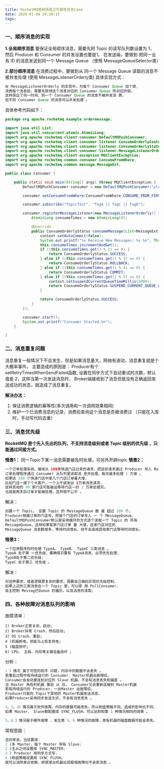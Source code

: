 ```yaml
---
title: RocketMQ使用场景之可靠性优先Case
date: 2020-01-09 20:36:15
tags:
---
```

### 一、顺序消息的实现
**1.全局顺序消息**
要保证全局顺序消息，需要先把 Topic 的读写队列数设置为 1，
然后 Producer 和 Consumer 的并发设置也要是1。 
在发送端，要做到 把同一业务 ID 的消息发送到同一个 Message Queue 
（使用 MessageQueueSelector类）

**2.部分顺序消息**
在消费过程中，要做到从 同一个 Message Queue 读取的消息不被并发处理
(使用 MessageListenerOrderly类)
具体实现方式：

```java
在 MessageListenerOrderly 的实现中，为每个 Consumer Queue 加个锁,
消费每个消息前，需要先获得这个消息对应的 Consumer Queue 所对应的锁，
这样保证了同一时间，同一个 Consumer Queue 的消息不被并发消 费，
但不同 Consumer Queue 的消息可以并发处理 。
```
具体参考代码如下：

```java
package org.apache.rocketmq.example.ordermessage;

import java.util.List;
import java.util.concurrent.atomic.AtomicLong;
import org.apache.rocketmq.client.consumer.DefaultMQPushConsumer;
import org.apache.rocketmq.client.consumer.listener.ConsumeOrderlyContext;
import org.apache.rocketmq.client.consumer.listener.ConsumeOrderlyStatus;
import org.apache.rocketmq.client.consumer.listener.MessageListenerOrderly;
import org.apache.rocketmq.client.exception.MQClientException;
import org.apache.rocketmq.common.consumer.ConsumeFromWhere;
import org.apache.rocketmq.common.message.MessageExt;

public class Consumer {

    public static void main(String[] args) throws MQClientException {
        DefaultMQPushConsumer consumer = new DefaultMQPushConsumer("please_rename_unique_group_name_3");

        consumer.setConsumeFromWhere(ConsumeFromWhere.CONSUME_FROM_FIRST_OFFSET);

        consumer.subscribe("TopicTest", "TagA || TagC || TagD");

        consumer.registerMessageListener(new MessageListenerOrderly() {
            AtomicLong consumeTimes = new AtomicLong(0);

            @Override
            public ConsumeOrderlyStatus consumeMessage(List<MessageExt> msgs, ConsumeOrderlyContext context) {
                context.setAutoCommit(false);
                System.out.printf("%s Receive New Messages: %s %n", Thread.currentThread().getName(), msgs);
                this.consumeTimes.incrementAndGet();
                if ((this.consumeTimes.get() % 2) == 0) {
                    return ConsumeOrderlyStatus.SUCCESS;
                } else if ((this.consumeTimes.get() % 3) == 0) {
                    return ConsumeOrderlyStatus.ROLLBACK;
                } else if ((this.consumeTimes.get() % 4) == 0) {
                    return ConsumeOrderlyStatus.COMMIT;
                } else if ((this.consumeTimes.get() % 5) == 0) {
                    context.setSuspendCurrentQueueTimeMillis(3000);
                    return ConsumeOrderlyStatus.SUSPEND_CURRENT_QUEUE_A_MOMENT;
                }

                return ConsumeOrderlyStatus.SUCCESS;
            }
        });

        consumer.start();
        System.out.printf("Consumer Started.%n");
    }

}
```

### 二、消息重复问题
消息重复一般情况下不会发生，但是如果消息量大，网络有波动，消息重复就是个大概率事件。 主要造成的原因是： 
Producer有个setRetryTimesWhenSendFailed函数, 设置在同步方式下自动重试的次数，默认值是 2，这样当第一次发送消息时， Broker端接收到了消息但是没有正确返回发送成功的状态，就造成了消息重复。

**解决办法：**

 1. 保证消费逻辑的幕等性(多次调用和一次调用效果相同)
 2. 维护一个巳消费消息的记录，消费前查询这个消息是否被消费过 （只能在入库时，手动写代码去重）


### 三、消息优先级
**RocketMQ 是个先入先出的队列，不支持消息级别或者 Topic 级别的优先级 ，只能通过间接方式。**

**情景1：**
同一Topic下某一消息需要被及时处理，可另外开辟topic
**情景2：**

```java
一个订单处理系统，接收从 100家快递门店过来的请求，把这些请求通过 Producer 写人 RocketMQ ;
订单处理程序通过 Consumer 从队列里读取消 息并处理，每天最多处理 1 万单 。 
如果这 100 个快递门店中某几个门店订单量大增，
比如门店一接了个大客户，一个上午就发出 2万单消息请求，
这样其他的 99 家门店可能被迫等待门店一的 2 万单处理完，
也就是两天后订单才能被处理，显然很不公平 。
```
解决：
```java
创建一个 Topic， 设置 Topic 的 MessageQueue 数 量 超过 100 个，
Producer根据订单的门店号，把每个门店的订单写人 一 个 MessageQueue。 
DefaultMQPushConsumer默认是采用循环的方式逐个读取一个 Topic 的 所有 
MessageQueue，这样如果某家门店订单 量 大增，这家门店对应的 
MessageQueue 消息数增多，等待时间增长，但不会造成其他家门店等待时间增长。
```

**情景3：**

```java
一个应用程序同时处理 TypeA、 TypeB、 TypeC 三类消息 。 
TypeA 处于第 一优先级，要确保只要有 TypeA消息，必须优先处理; 
TypeB处于第二优先级; 
TypeC 处于第三 优先级 。 
```
解决：

```java
对这种要求，或者逻辑更复杂的要求，需要自己编码实现优先级控制，
如果上述的三类消息在一个 Topic 里，可以使 用 PullConsumer，
自主控制 Messag巳Queue 的遍历，以及消息的读取;
```

### 四、各种故障对消息队列的影响
故障清单：

```
1) Broker正常关闭，启动;
2) Broker异常 Crash，然后启动;
3) OS Crash，重启;
4 )机器断电，但能马上恢复供电;
5 )磁盘损坏;
6) CPU、 主板、内存等关键设备损坏 。
```
分析：

```java
1 ）情况 属于可控的软件 问题，内存中的数据不会丢失 。 
若重启过程中有持续运行的 Consumer, Master机器出故障后， 
Consumer会自动重连到对应的 Slave 机器，不会有消息丢失和偏差 。 
当 Master 角色的机器 重启 以 后， Consumer又会重新连接到 Master机器
若有持续运行的 Producer，一台Master 出故障后，
Producer只能向 Topic下其他的 Master机器发送消息，
如果Producer采用同步发送方式，不会有消息丢失 。

2、3、4）情况属于软件故障，内存的数据可能丢失，所以刷盘策略不同，造成的影响也不同，
如果 Master、 Slave都配置成 SYNC_FLUSH，可以达到和第 1 种情况相同的效果 。

5、6 ）情况属于硬件故障 ，发生第 5、6 种情况的故障，原有机器的磁盘数据可能会丢失。 如果Master和Slave机器间配置成同步复制方式，某一台机器发生 5 或 6 的故障，也可以达到消息不丢失的效果 。 机器间是异步复制，两次 Sync间的消息会丢失。
```

常规思路：

```java
总的来说，当设置成:
1 )多 Master，每个 Master 带有 Slave; 
2 )主从之间设置成 SYNC_MASTER; 
3 ) Producer 用同步方式写;
4 )刷盘策略设置成 SYNC FLUSH。
就可以消除单点依赖，即使某台机器出现极端故障也不会丢消息 。
```
